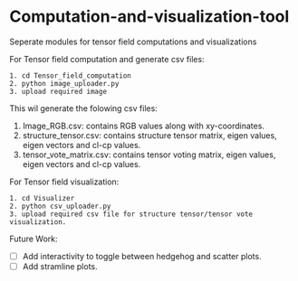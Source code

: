 # Computation-and-visualization-tool
Seperate modules for tensor field computations and visualizations

For Tensor field computation and generate csv files:
```
1. cd Tensor_field_computation
2. python image_uploader.py
3. upload required image
```

This wil generate the folowing csv files:
1. Image_RGB.csv: contains RGB values along with xy-coordinates.
2. structure_tensor.csv: contains structure tensor matrix, eigen values, eigen vectors and cl-cp values.
3. tensor_vote_matrix.csv: contains tensor voting matrix, eigen values, eigen vectors and cl-cp values.


For Tensor field visualization:
```
1. cd Visualizer
2. python csv_uploader.py
3. upload required csv file for structure tensor/tensor vote visualization.
```

Future Work:
- [ ] Add interactivity to toggle between hedgehog and scatter plots.
- [ ] Add stramline plots.
